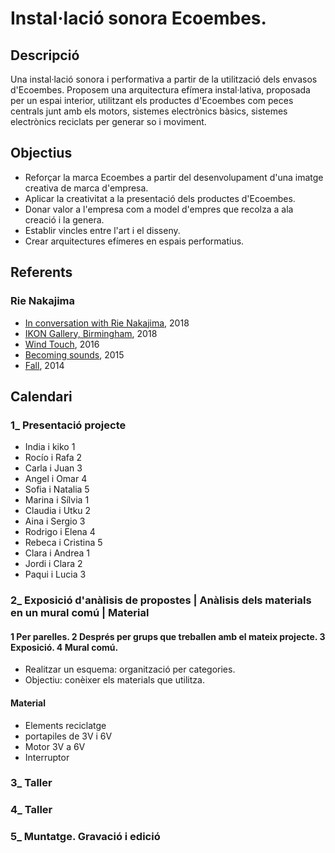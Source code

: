# Instal·lació sonora Ecoembes.
## Descripció
Una instal·lació sonora i performativa a partir de la utilització dels envasos d'Ecoembes. Proposem una arquitectura efímera instal·lativa, proposada per un espai interior, utilitzant els productes d'Ecoembes com peces centrals junt amb els motors, sistemes electrònics bàsics, sistemes electrònics reciclats per generar so i moviment.

## Objectius
* Reforçar la marca Ecoembes a partir del desenvolupament d'una imatge creativa de marca d'empresa.
* Aplicar la creativitat a la presentació dels productes d'Ecoembes.
* Donar valor a l'empresa com a model d'empres que recolza a ala creació i la genera.
* Establir vincles entre l'art i el disseny.
* Crear arquitectures efímeres en espais performatius.

## Referents
### Rie Nakajima
* [In conversation with Rie Nakajima](https://www.youtube.com/watch?v=hIFK6LrmHww), 2018
* [IKON Gallery, Birmingham](https://www.rienakajima.com/_work/_installations/Cyclic.html), 2018
* [Wind Touch](https://www.rienakajima.com/_work/_installations/WindTouch.html), 2016
* [Becoming sounds](https://www.rienakajima.com/_work/_installations/becoming%20sounds.html), 2015
* [Fall](http://www.noshowspace.com/projects/fall.html), 2014

## Calendari
### 1_ Presentació projecte
* India i kiko 1
* Rocío i Rafa 2
* Carla i Juan 3
* Angel i Omar 4
* Sofia i Natalia 5
* Marina i Sílvia 1
* Claudia i Utku 2
* Aina i Sergio 3
* Rodrigo i Elena 4
* Rebeca i Cristina 5
* Clara i Andrea 1
* Jordi i Clara 2
* Paqui i Lucia 3

### 2_ Exposició d'anàlisis de propostes | Anàlisis dels materials en un mural comú | Material
#### 1 Per parelles. 2 Després per grups que treballen amb el mateix projecte. 3 Exposició. 4 Mural comú.
* Realitzar un esquema: organització per categories.
* Objectiu: conèixer els materials que utilitza.
#### Material
  * Elements reciclatge 
  * portapiles de 3V i 6V
  * Motor 3V a 6V
  * Interruptor
### 3_ Taller
### 4_ Taller
### 5_ Muntatge. Gravació i edició
